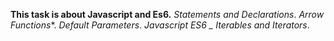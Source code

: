 **This task is about Javascript  and Es6.**
*Statements and Declarations*.
*Arrow Functions**.
*Default Parameters*.
*Javascript ES6 _ Iterables and Iterators*.
